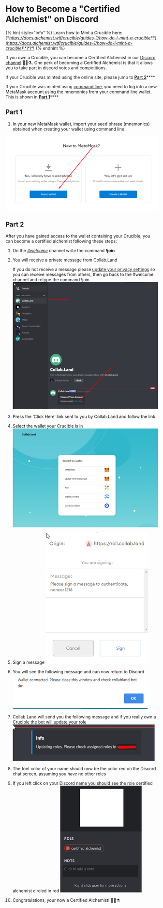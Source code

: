 # How to Become a "Certified Alchemist" on Discord

{% hint style="info" %}
Learn how to Mint a Crucible here: [**https://docs.alchemist.wtf/crucible/guides-1/how-do-i-mint-a-crucible**](https://docs.alchemist.wtf/crucible/guides-1/how-do-i-mint-a-crucible)\*\*\*\*
{% endhint %}

If you own a Crucible, you can become a Certified Alchemist in our [Discord channel](https://discord.com/invite/qWQQMMKjKe) 🧙‍♂️⚗️. One perk of becoming a Certified Alchemist is that it allows you to take part in discord votes and competitions.

If your Crucible was minted using the online site, please jump to [**Part 2**](how-to-become-a-certified-alchemist-on-discord.md#part-2)\*\*\*\*

If your Crucible was minted using [command line](https://github.com/alchemistcoin/alchemist), you need to log into a new MetaMask account using the mnemonics from your command line wallet. This is shown in [**Part 1**](how-to-become-a-certified-alchemist-on-discord.md#part-1)\*\*\*\*

## **Part 1**

1. In your new MetaMask wallet, import your seed phrase \(mnemonics\) obtained when creating your wallet using command line  

![](.gitbook/assets/4rxfjzs.png)

## **Part 2**

After you have gained access to the wallet containing your Crucible, you can become a certified alchemist following these steps:

1. On the [_\#welcome_](http://discord.alchemist.wtf) channel write the command **!join**
2. You will receive a private message from Collab.Land

   If you do not receive a message please [update your privacy settings](https://support.discord.com/hc/en-us/articles/217916488-Blocking-Privacy-Settings-) so you can receive messages from others, then go back to the \#welcome channel and retype the command !join  
   ![](.gitbook/assets/2uvo1zl.png)

3. Press the ‘Click Here’ link sent to you by Collab.Land and follow the link
4. Select the wallet your Crucible is in ![](.gitbook/assets/y4bxisj.png)
5. Sign a message ![](.gitbook/assets/nf29cfo.png)
6. You will see the following message and can now return to Discord ![](.gitbook/assets/wvielt9.png)
7. Collab.Land will send you the following message and if you really own a Crucible the bot will update your role ![](.gitbook/assets/1ummipm.png)
8. The font color of your name should now be the color red on the Discord chat screen, assuming you have no other roles
9. If you left click on your Discord name you should see the role certified alchemist circled in red ![](.gitbook/assets/kto91q1.png)
10. Congratulations, your now a Certified Alchemist! 🧙‍♂️⚗️

